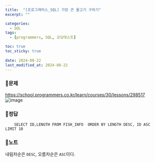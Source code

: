 ```yaml
---
title:  "[프로그래머스_SQL] 가장 큰 물고기 구하기"
excerpt: ""

categories:
  - SQL
tags:
  - [programmers, SQL, 코딩테스트]

toc: true
toc_sticky: true
 
date: 2024-08-22
last_modified_at: 2024-08-22
---
```


### 📜문제
<https://school.programmers.co.kr/learn/courses/30/lessons/298517>  
![image](https://github.com/user-attachments/assets/ceb2c527-1c77-4ac0-9bb7-e29b99440ef6)

### 📜정답
```
    SELECT ID,LENGTH FROM FISH_INFO  ORDER BY LENGTH DESC, ID ASC LIMIT 10
```

### 📜노트
내림차순은 `DESC`, 오름차순은 `ASC`이다.

